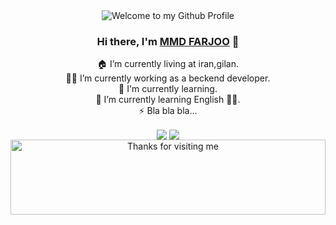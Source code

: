 <div align="center">
  <img src="https://github.com/BrunnerLivio/brunnerlivio/blob/master/images/welcome.png?raw=true" style="max-width: 100%;" alt="Welcome to my Github Profile" />
  <br />

### Hi there, I'm [MMD FARJOO](https://github.com/mmdfarjoo) 👋

🏠 I’m currently living at iran,gilan. <br/>
👨‍💻 I’m currently working as a beckend developer.<br/>
🔭 I'm currently learning.<br/>
🌱 I’m currently learning English 🤦‍♂.<br/>
⚡ Bla bla bla...


<a href="https://github.com/mmdfarjoo">
<img align="center" src="https://github-readme-stats.vercel.app/api?username=mmdfarjoo&show_icons=true&count_private=true&include_all_commits=true" /></a>

<a href="https://github.com/mmdfarjoo">
<img align="center" src="https://github-readme-stats.vercel.app/api/top-langs/?username=mmdfarjoo" />
</a>

  
  
  
  
  
  
<div align="center">

<img height="120" alt="Thanks for visiting me" width="100%" src="https://raw.githubusercontent.com/BrunnerLivio/brunnerlivio/master/images/marquee.svg" />
<br />
